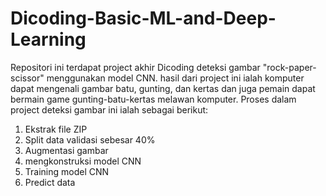# Dicoding-Basic-ML-and-Deep-Learning
Repositori ini terdapat project akhir Dicoding deteksi gambar "rock-paper-scissor" menggunakan model CNN. hasil dari project ini ialah komputer dapat mengenali gambar batu, gunting, dan kertas dan juga pemain dapat bermain game gunting-batu-kertas melawan komputer.
Proses dalam project deteksi gambar ini ialah sebagai berikut:
1. Ekstrak file ZIP
2. Split data validasi sebesar 40%
3. Augmentasi gambar
4. mengkonstruksi model CNN
5. Training model CNN
6. Predict data
